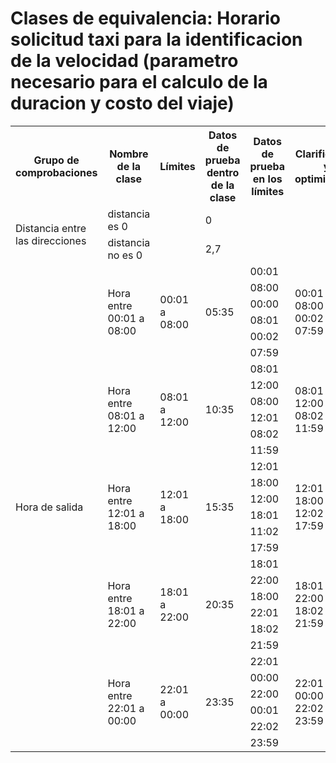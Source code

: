 # Clases de equivalencia: Horario solicitud taxi para la identificacion de la velocidad (parametro necesario para el calculo de la duracion y costo del viaje)

<table>
  <tr>
    <th>Grupo de comprobaciones</th>
    <th>Nombre de la clase</th>
    <th>Límites</th>
    <th>Datos de prueba dentro de la clase</th>
    <th>Datos de prueba en los límites</th>
    <th>Clarificación y optimización</th>
  </tr>
  <!-- Distancia 0 -->
  <tr>
    <td rowspan="2">Distancia entre las direcciones</td>
    <td>distancia es 0</td>
    <td></td>
    <td>0</td>
    <td></td>
    <td></td>
  </tr>
  <tr>
    <td>distancia no es 0</td>
    <td></td>
    <td>2,7</td>
    <td></td>
    <td></td>
  </tr>
  <!-- Primera hora -->
  <tr>
    <td rowspan="30">Hora de salida</td>
    <td rowspan="6">Hora entre 00:01 a 08:00</td>
    <td rowspan="6">00:01 a 08:00</td>
    <td rowspan="6">05:35</td>
    <td>00:01</td>
    <td rowspan="6">00:01<br>08:00<br>00:02<br>07:59</td>
  </tr>
  <tr>
    <td>08:00</td>
  </tr>
  <tr>
    <td>00:00</td>
  </tr>
  <tr>
    <td>08:01</td>
  </tr>
  <tr>
    <td>00:02</td>
  </tr>
  <tr>
    <td>07:59</td>
  </tr>
  <!-- Segunda hora -->
  <tr>
    <td rowspan="6">Hora entre 08:01 a 12:00</td>
    <td rowspan="6">08:01 a 12:00</td>
    <td rowspan="6">10:35</td>
    <td>08:01</td>
    <td rowspan="6">08:01<br>12:00<br>08:02<br>11:59</td>
  </tr>
  <tr>
    <td>12:00</td>
  </tr>
  <tr>
    <td>08:00</td>
  </tr>
  <tr>
    <td>12:01</td>
  </tr>
  <tr>
    <td>08:02</td>
  </tr>
  <tr>
    <td>11:59</td>
  </tr>
  <!-- Tercera hora -->
  <tr>
    <td rowspan="6">Hora entre 12:01 a 18:00</td>
    <td rowspan="6">12:01 a 18:00</td>
    <td rowspan="6">15:35</td>
    <td>12:01</td>
    <td rowspan="6">12:01<br>18:00<br>12:02<br>17:59</td>
  </tr>
  <tr>
    <td>18:00</td>
  </tr>
  <tr>
    <td>12:00</td>
  </tr>
  <tr>
    <td>18:01</td>
  </tr>
  <tr>
    <td>11:02</td>
  </tr>
  <tr>
    <td>17:59</td>
  </tr>
  <!-- Cuarta hora -->
  <tr>
    <td rowspan="6">Hora entre 18:01 a 22:00</td>
    <td rowspan="6">18:01 a 22:00</td>
    <td rowspan="6">20:35</td>
    <td>18:01</td>
    <td rowspan="6">18:01<br>22:00<br>18:02<br>21:59</td>
  </tr>
  <tr>
    <td>22:00</td>
  </tr>
  <tr>
    <td>18:00</td>
  </tr>
  <tr>
    <td>22:01</td>
  </tr>
  <tr>
    <td>18:02</td>
  </tr>
  <tr>
    <td>21:59</td>
  </tr>
  <!-- Quinta hora -->
  <tr>
    <td rowspan="6">Hora entre 22:01 a 00:00</td>
    <td rowspan="6">22:01 a 00:00</td>
    <td rowspan="6">23:35</td>
    <td>22:01</td>
    <td rowspan="6">22:01<br>00:00<br>22:02<br>23:59</td>
  </tr>
  <tr>
    <td>00:00</td>
  </tr>
  <tr>
    <td>22:00</td>
  </tr>
  <tr>
    <td>00:01</td>
  </tr>
  <tr>
    <td>22:02</td>
  </tr>
  <tr>
    <td>23:59</td>
  </tr>
